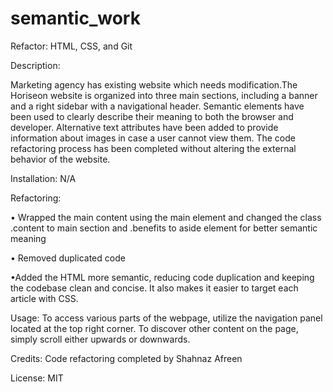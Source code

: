 # semantic_work

 Refactor: HTML, CSS, and Git

Description:

Marketing agency has existing website which needs modification.The Horiseon website is organized into three main sections, including a banner and a right sidebar with a navigational header. Semantic elements have been used to clearly describe their meaning to both the browser and developer. Alternative text attributes have been added to provide information about images in case a user cannot view them. The code refactoring process has been completed without altering the external behavior of the website.

Installation: N/A

Refactoring:

• Wrapped the main content using the main element and changed the class .content to main section and .benefits to aside element for better semantic meaning

• Removed duplicated code

•Added the HTML more semantic, reducing code duplication and keeping the codebase clean and concise. It also makes it easier to target each article with CSS.

Usage: To access various parts of the webpage, utilize the navigation panel located at the top right corner. To discover other content on the page, simply scroll either upwards or downwards.

Credits: Code refactoring completed by Shahnaz Afreen

License: MIT

